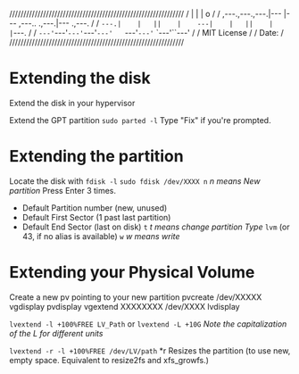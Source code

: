 //////////////////////////////////////////////////////////////
/                  |    |                      |    o        /
/   ,---.,---.,---.|--- |---    ,---..   .,---.|--- .,---.   /
/   `---.|    |   ||    |    ---|    |   ||    |    |`---.   /
/   `---'`---'`---'`---'`---'   `---'`---'`    `---'``---'   /
/   MIT License                                              /
/   Date:                                                    /
//////////////////////////////////////////////////////////////

# Extending the disk

Extend the disk in your hypervisor

Extend the GPT partition
`sudo parted -l`
Type "Fix" if you're prompted.

# Extending the partition

Locate the disk with `fdisk -l`
`sudo fdisk /dev/XXXX n`
*n means New partition*
Press Enter 3 times.

- Default Partition number (new, unused)
- Default First Sector (1 past last partition)
- Default End Sector (last on disk)
    `t`
    *t means change partition Type*
    `lvm` (or 43, if no alias is available)
    `w`
    *w means write*

# Extending your Physical Volume

Create a new pv pointing to your new partition
pvcreate /dev/XXXXX
vgdisplay
pvdisplay
vgextend XXXXXXXX /dev/XXXX
lvdisplay

`lvextend -l +100%FREE LV_Path`
or
`lvextend -L +10G`
*Note the capitalization of the L for different units*

`lvextend -r -l +100%FREE /dev/LV/path`
*r Resizes the partition (to use new, empty space. Equivalent to resize2fs and xfs_growfs.)
